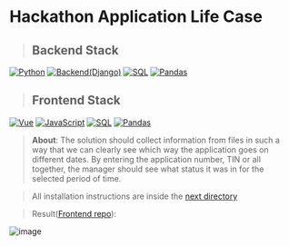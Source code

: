 #  Hackathon Application Life Case
> ## Backend Stack
[![Python](https://img.shields.io/badge/python-black?style=for-the-badge&logo=python&logoColor=white)](https://www.python.org/)
[![Backend(Django)](https://img.shields.io/badge/BACKEND(Django)-white?style=for-the-badge&logo=django&logoColor=black)](https://www.djangoproject.com/)
[![SQL](https://img.shields.io/badge/SQL-grey?style=for-the-badge&logo=SQLite&logoColor=white)](https://docs.oracle.com/en/database/oracle/oracle-database/21/cncpt/sql.html)
[![Pandas](https://img.shields.io/badge/Pandas-orange?style=for-the-badge&logo=PAndas&logoColor=white)](https://pandas.pydata.org/)

> ## Frontend Stack
> 

[![Vue](https://img.shields.io/badge/VUE-green?style=for-the-badge&logo=Vue.js&logoColor=white)](https://www.python.org/)
[![JavaScript](https://img.shields.io/badge/JavaScript-yellow?style=for-the-badge&logo=JavaScript&logoColor=white)](https://www.djangoproject.com/)
[![SQL](https://img.shields.io/badge/Typescript-blue?style=for-the-badge&logo=TypeScript&logoColor=white)](https://docs.oracle.com/en/database/oracle/oracle-database/21/cncpt/sql.html)
[![Pandas](https://img.shields.io/badge/HTML-red?style=for-the-badge&logo=HTML5&logoColor=white)](https://pandas.pydata.org/)

> __About__: The solution should collect information from files in such a way that we can clearly see which way the application goes on different dates. By entering the application number, TIN or all together, the manager should see what status it was in for the selected period of time.


> All installation instructions are inside the [next directory](https://github.com/socloseeee/django_hack_app_life/tree/master/django_hack_app_life)

> Result([Frontend repo](https://github.com/neketli/order-lifecycle/tree/master/frontend)):

![image](https://user-images.githubusercontent.com/65871712/233215681-66f9f113-895d-4a30-83a5-197d9a99c3c5.png)
